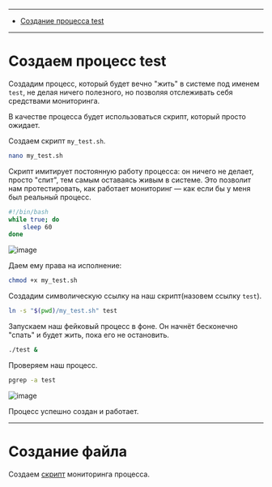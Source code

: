 ***
- [Создание процесса test](#создаем-процесс-test)

***
# Создаем процесс test
Создадим процесс, который будет вечно "жить" в системе под именем `test`, не делая ничего полезного, но позволяя отслеживать себя средствами мониторинга.


В качестве процесса будет использоваться скрипт, который просто ожидает.

Создаем скрипт `my_test.sh`.
```bash
nano my_test.sh
```

Скрипт имитирует постоянную работу процесса: он ничего не делает, просто "спит", тем самым оставаясь живым в системе. Это позволит нам протестировать, как работает мониторинг — как если бы у меня был реальный процесс.

```bash
#!/bin/bash
while true; do
    sleep 60
done
```

![image](https://github.com/user-attachments/assets/865630b6-8b80-40b9-ac0b-e07e527aa562)

Даем ему права на исполнение:
```bash
chmod +x my_test.sh
```

Создадим символическую ссылку на наш скрипт(назовем ссылку `test`).

```bash
ln -s "$(pwd)/my_test.sh" test
```

Запускаем наш фейковый процесс в фоне. Он начнёт бесконечно "спать" и будет жить, пока его не остановить.
```bash
./test &
```

Проверяем наш процесс.
```bash
pgrep -a test
```
![image](https://github.com/user-attachments/assets/9cc83381-97aa-4169-90ba-23b718556f5c)

Процесс успешно создан и работает.

***

# Создание файла 

Создаем [скрипт](https://github.com/Zubaev/Test_Effective-Mobile/blob/main/process_status.sh) мониторинга процесса.

